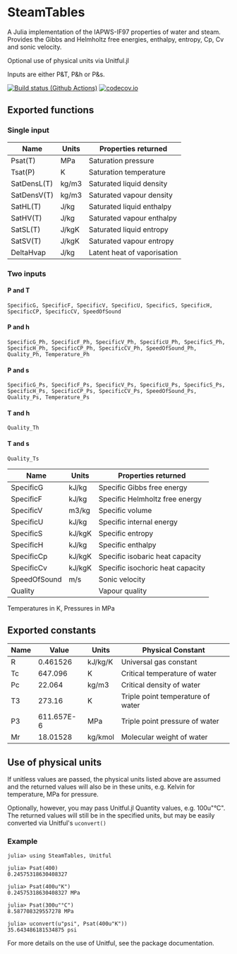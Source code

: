 # SteamTables

A Julia implementation of the IAPWS-IF97 properties of water and steam.
Provides the Gibbs and Helmholtz free energies, enthalpy, entropy, Cp, Cv and sonic velocity.

Optional use of physical units via Unitful.jl

Inputs are either P&T, P&h or P&s.

[![Build status (Github Actions)](https://github.com/sylvaticus/MyAwesomePackage.jl/workflows/CI/badge.svg)](https://github.com/sylvaticus/MyAwesomePackage.jl/actions)
[![codecov.io](http://codecov.io/github/sylvaticus/MyAwesomePackage.jl/coverage.svg?branch=main)](http://codecov.io/github/sylvaticus/MyAwesomePackage.jl?branch=main)

## Exported functions

### Single input

Name         |Units  |Properties returned
-------------|-------|-------------------
Psat(T)      |MPa    |Saturation pressure
Tsat(P)      |K      |Saturation temperature
SatDensL(T)  |kg/m3  |Saturated liquid density
SatDensV(T)  |kg/m3  |Saturated vapour density
SatHL(T)     |J/kg   |Saturated liquid enthalpy
SatHV(T)     |J/kg   |Saturated vapour enthalpy
SatSL(T)     |J/kgK  |Saturated liquid entropy
SatSV(T)     |J/kgK  |Saturated vapour entropy
DeltaHvap    |J/kg   |Latent heat of vaporisation  

### Two inputs

#### P and T

    SpecificG, SpecificF, SpecificV, SpecificU, SpecificS, SpecificH, SpecificCP, SpecificCV, SpeedOfSound

#### P and h

    SpecificG_Ph, SpecificF_Ph, SpecificV_Ph, SpecificU_Ph, SpecificS_Ph, SpecificH_Ph, SpecificCP_Ph, SpecificCV_Ph, SpeedOfSound_Ph, Quality_Ph, Temperature_Ph

#### P and s

    SpecificG_Ps, SpecificF_Ps, SpecificV_Ps, SpecificU_Ps, SpecificS_Ps, SpecificH_Ps, SpecificCP_Ps, SpecificCV_Ps, SpeedOfSound_Ps, Quality_Ps, Temperature_Ps

#### T and h
    Quality_Th

#### T and s
    Quality_Ts


Name         |Units  |Properties returned
-------------|-------|-------------------
SpecificG    |kJ/kg  |Specific Gibbs free energy
SpecificF    |kJ/kg  |Specific Helmholtz free energy
SpecificV    |m3/kg  |Specific volume
SpecificU    |kJ/kg  |Specific internal energy
SpecificS    |kJ/kgK |Specific entropy
SpecificH    |kJ/kg  |Specific enthalpy
SpecificCp   |kJ/kgK |Specific isobaric heat capacity
SpecificCv   |kJ/kgK |Specific isochoric heat capacity
SpeedOfSound |m/s    |Sonic velocity
Quality      |       |Vapour quality  

Temperatures in K, Pressures in MPa


## Exported constants

Name |Value      |Units   |Physical Constant
-----|-----------|--------|-------------------
R    |0.461526   |kJ/kg/K |Universal gas constant
Tc   |647.096    |K       |Critical temperature of water
Pc   |22.064     |kg/m3   |Critical density of water
T3   |273.16     |K       |Triple point temperature of water
P3   |611.657E-6 |MPa     |Triple point pressure of water
Mr   |18.01528   |kg/kmol |Molecular weight of water

## Use of physical units

If unitless values are passed, the physical units listed above are assumed and the returned values will also be in these units, e.g. Kelvin for temperature, MPa for pressure.

Optionally, however, you may pass Unitful.jl Quantity values, e.g. 100u"°C". The returned values will still be in the specified units, but may be easily converted via Unitful's `uconvert()`

### Example
```
julia> using SteamTables, Unitful

julia> Psat(400)
0.24575318630408327

julia> Psat(400u"K")
0.24575318630408327 MPa

julia> Psat(300u"°C")
8.587708329557278 MPa

julia> uconvert(u"psi", Psat(400u"K"))
35.643486181534875 psi
```

For more details on the use of Unitful, see the package documentation.
